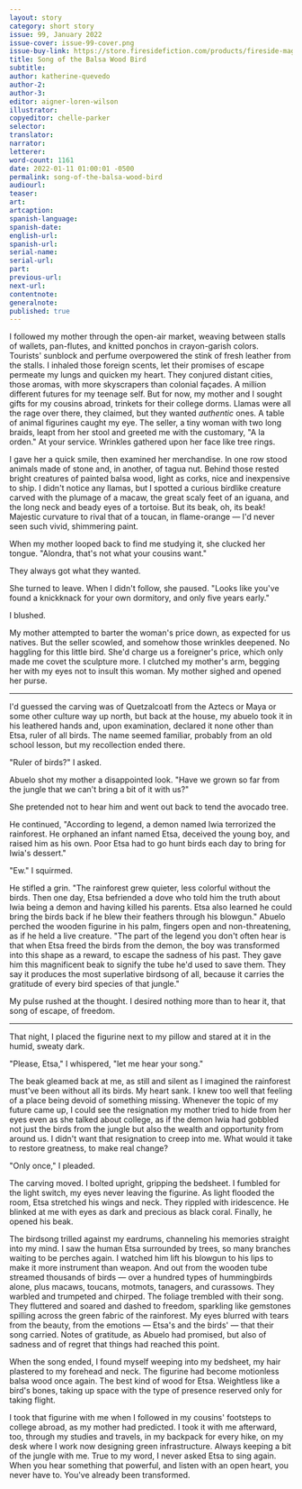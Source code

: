 ```yaml
---
layout: story
category: short story
issue: 99, January 2022
issue-cover: issue-99-cover.png
issue-buy-link: https://store.firesidefiction.com/products/fireside-magazine-issue-99-january-2022
title: Song of the Balsa Wood Bird
subtitle:
author: katherine-quevedo
author-2:
author-3:
editor: aigner-loren-wilson
illustrator: 
copyeditor: chelle-parker
selector:
translator:
narrator:
letterer:
word-count: 1161
date: 2022-01-11 01:00:01 -0500
permalink: song-of-the-balsa-wood-bird
audiourl:
teaser:
art: 
artcaption:
spanish-language:
spanish-date:
english-url:
spanish-url:
serial-name:
serial-url:
part:
previous-url:
next-url:
contentnote:
generalnote:
published: true
---
```

I followed my mother through the open-air market, weaving between stalls of wallets, pan-flutes, and knitted ponchos in crayon-garish colors. Tourists' sunblock and perfume overpowered the stink of fresh leather from the stalls. I inhaled those foreign scents, let their promises of escape permeate my lungs and quicken my heart. They conjured distant cities, those aromas, with more skyscrapers than colonial façades. A million different futures for my teenage self. But for now, my mother and I sought gifts for my cousins abroad, trinkets for their college dorms. Llamas were all the rage over there, they claimed, but they wanted _authentic_ ones.
A table of animal figurines caught my eye. The seller, a tiny woman with two long braids, leapt from her stool and greeted me with the customary, "A la orden." At your service. Wrinkles gathered upon her face like tree rings.

I gave her a quick smile, then examined her merchandise. In one row stood animals made of stone and, in another, of tagua nut. Behind those rested bright creatures of painted balsa wood, light as corks, nice and inexpensive to ship. I didn't notice any llamas, but I spotted a curious birdlike creature carved with the plumage of a macaw, the great scaly feet of an iguana, and the long neck and beady eyes of a tortoise. But its beak, oh, its beak! Majestic curvature to rival that of a toucan, in flame-orange — I'd never seen such vivid, shimmering paint.

When my mother looped back to find me studying it, she clucked her tongue. "Alondra, that's not what your cousins want."

They always got what they wanted.

She turned to leave. When I didn't follow, she paused. "Looks like you've found a knickknack for your own dormitory, and only five years early."

I blushed. 

My mother attempted to barter the woman's price down, as expected for us natives. But the seller scowled, and somehow those wrinkles deepened. No haggling for this little bird. She'd charge us a foreigner's price, which only made me covet the sculpture more. I clutched my mother's arm, begging her with my eyes not to insult this woman. 
My mother sighed and opened her purse.

---

I'd guessed the carving was of Quetzalcoatl from the Aztecs or Maya or some other culture way up north, but back at the house, my abuelo took it in his leathered hands and, upon examination, declared it none other than Etsa, ruler of all birds. The name seemed familiar, probably from an old school lesson, but my recollection ended there.

"Ruler of birds?" I asked.

Abuelo shot my mother a disappointed look. "Have we grown so far from the jungle that we can't bring a bit of it with us?"

She pretended not to hear him and went out back to tend the avocado tree.

He continued, "According to legend, a demon named Iwia terrorized the rainforest. He orphaned an infant named Etsa, deceived the young boy, and raised him as his own. Poor Etsa had to go hunt birds each day to bring for Iwia's dessert."

"Ew." I squirmed.

He stifled a grin. "The rainforest grew quieter, less colorful without the birds. Then one day, Etsa befriended a dove who told him the truth about Iwia being a demon and having killed his parents. Etsa also learned he could bring the birds back if he blew their feathers through his blowgun." Abuelo perched the wooden figurine in his palm, fingers open and non-threatening, as if he held a live creature. "The part of the legend you don't often hear is that when Etsa freed the birds from the demon, the boy was transformed into this shape as a reward, to escape the sadness of his past. They gave him this magnificent beak to signify the tube he'd used to save them. They say it produces the most superlative birdsong of all, because it carries the gratitude of every bird species of that jungle."

My pulse rushed at the thought. I desired nothing more than to hear it, that song of escape, of freedom.

---

That night, I placed the figurine next to my pillow and stared at it in the humid, sweaty dark.

"Please, Etsa," I whispered, "let me hear your song."

The beak gleamed back at me, as still and silent as I imagined the rainforest must've been without all its birds. My heart sank. I knew too well that feeling of a place being devoid of something missing. Whenever the topic of my future came up, I could see the resignation my mother tried to hide from her eyes even as she talked about college, as if the demon Iwia had gobbled not just the birds from the jungle but also the wealth and opportunity from around us. I didn't want that resignation to creep into me. What would it take to restore greatness, to make real change?

"Only once," I pleaded.

The carving moved. I bolted upright, gripping the bedsheet. I fumbled for the light switch, my eyes never leaving the figurine. As light flooded the room, Etsa stretched his wings and neck. They rippled with iridescence. He blinked at me with eyes as dark and precious as black coral. Finally, he opened his beak.

The birdsong trilled against my eardrums, channeling his memories straight into my mind. I saw the human Etsa surrounded by trees, so many branches waiting to be perches again. I watched him lift his blowgun to his lips to make it more instrument than weapon. And out from the wooden tube streamed thousands of birds — over a hundred types of hummingbirds alone, plus macaws, toucans, motmots, tanagers, and curassows. They warbled and trumpeted and chirped. The foliage trembled with their song. They fluttered and soared and dashed to freedom, sparkling like gemstones spilling across the green fabric of the rainforest. My eyes blurred with tears from the beauty, from the emotions — Etsa's and the birds' — that their song carried. Notes of gratitude, as Abuelo had promised, but also of sadness and of regret that things had reached this point.

When the song ended, I found myself weeping into my bedsheet, my hair plastered to my forehead and neck. The figurine had become motionless balsa wood once again. The best kind of wood for Etsa. Weightless like a bird's bones, taking up space with the type of presence reserved only for taking flight.

I took that figurine with me when I followed in my cousins' footsteps to college abroad, as my mother had predicted. I took it with me afterward, too, through my studies and travels, in my backpack for every hike, on my desk where I work now designing green infrastructure. Always keeping a bit of the jungle with me. True to my word, I never asked Etsa to sing again. When you hear something that powerful, and listen with an open heart, you never have to. You've already been transformed.

